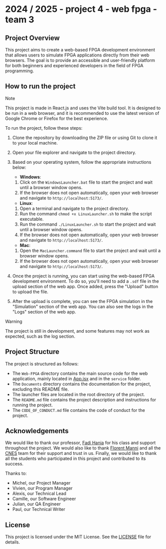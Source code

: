 # 2024 / 2025 - project 4 - web fpga - team 3

## Project Overview

This project aims to create a web-based FPGA development environment that allows users to simulate FPGA applications directly from their web browsers. The goal is to provide an accessible and user-friendly platform for both beginners and experienced developers in the field of FPGA programming.

## How to run the project

> [!NOTE]
> This project is made in React.js and uses the Vite build tool. It is designed to be run in a web browser, and it is recommended to use the latest version of Google Chrome or Firefox for the best experience.

To run the project, follow these steps:

1. Clone the repository by downloading the ZIP file or using Git to clone it to your local machine.
2. Open your file explorer and navigate to the project directory.
3. Based on your operating system, follow the appropriate instructions below:

   - **Windows**:

   1. Click on the `WindowsLauncher.bat` file to start the project and wait until a browser window opens.
   2. If the browser does not open automatically, open your web browser and navigate to `http://localhost:5173/`.

   - **Linux**:

   1. Open a terminal and navigate to the project directory.
   2. Run the command `chmod +x LinuxLauncher.sh` to make the script executable.
   3. Run the command `./LinuxLauncher.sh` to start the project and wait until a browser window opens.
   4. If the browser does not open automatically, open your web browser and navigate to `http://localhost:5173/`.

   - **Mac**:

   1. Open the `MacLauncher.command` file to start the project and wait until a browser window opens.
   2. If the browser does not open automatically, open your web browser and navigate to `http://localhost:5173/`.

4. Once the project is running, you can start using the web-based FPGA development environment.
   To do so, you'll need to add a `.sdf` file in the upload section of the web app.
   Once added, press the "Upload" button to upload the file.
5. After the upload is complete, you can see the FPGA simulation in the "Simulation" section of the web app.
   You can also see the logs in the "Logs" section of the web app.

> [!WARNING]
> The project is still in development, and some features may not work as expected, such as the log section.

## Project Structure

The project is structured as follows:

- The `Web-FPGA` directory contains the main source code for the web application, mainly located in [App.jsx](Web-FPGA/src/App.jsx) and in the `service` folder.
- The `Documents` directory contains the documentation for the project, excluding this README file.
- The launcher files are located in the root directory of the project.
- The `README.md` file contains the project description and instructions for running the project.
- The `CODE_OF_CONDUCT.md` file contains the code of conduct for the project.

## Acknowledgements

We would like to thank our professor, [Fadi Hania](https://www.linkedin.com/in/fadihania/) for his class and support throughout the project.
We would also like to thank [Florent Manni](https://www.linkedin.com/in/florent-manni-182547211/) and all the [CNES](https://www.cnes.fr/en) team for their support and trust in us.
Finally, we would like to thank all the students who participated in this project and contributed to its success.

Thanks to:

- Michel, our Project Manager
- Vivien, our Program Manager
- Alexis, our Technical Lead
- Camille, our Software Engineer
- Julian, our QA Engineer
- Paul, our Technical Writer

## License

This project is licensed under the MIT License. See the [LICENSE](LICENSE) file for details.
